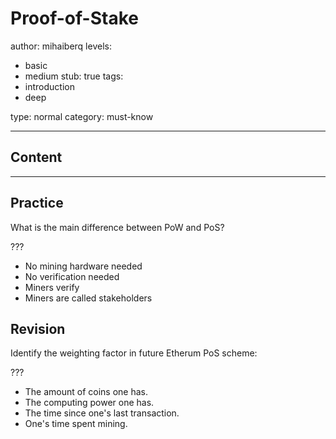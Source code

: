 # Proof-of-Stake

author: mihaiberq
levels:
  - basic
  - medium
stub: true
tags:
  - introduction
  - deep

type: normal
category: must-know

---
## Content



---
## Practice

What is the main difference between PoW and PoS?

???

* No mining hardware needed
* No verification needed
* Miners verify
* Miners are called stakeholders

## Revision

Identify the weighting factor in future Etherum PoS scheme:

???

* The amount of coins one has.
* The computing power one has.
* The time since one's last transaction.
* One's time spent mining.


